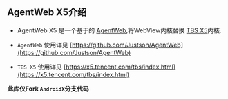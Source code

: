 
## AgentWeb X5介绍

- AgentWeb X5 是一个基于的 [AgentWeb](https://github.com/Justson/AgentWeb),将WebView内核替换 [TBS X5](https://x5.tencent.com/tbs/index.html)内核.

- `AgentWeb` 使用详见 [https://github.com/Justson/AgentWeb](https://github.com/Justson/AgentWeb)

- `TBS X5` 使用详见 [https://x5.tencent.com/tbs/index.html](https://x5.tencent.com/tbs/index.html)

**此库仅Fork `AndroidX`分支代码**
